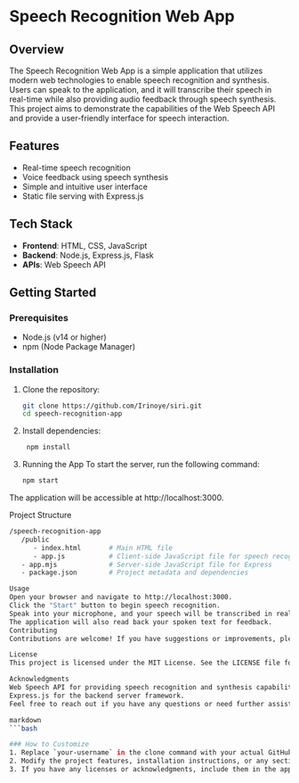 
# Speech Recognition Web App

## Overview
The Speech Recognition Web App is a simple application that utilizes modern web technologies to enable speech recognition and synthesis. Users can speak to the application, and it will transcribe their speech in real-time while also providing audio feedback through speech synthesis. This project aims to demonstrate the capabilities of the Web Speech API and provide a user-friendly interface for speech interaction.

## Features
- Real-time speech recognition
- Voice feedback using speech synthesis
- Simple and intuitive user interface
- Static file serving with Express.js

## Tech Stack
- **Frontend**: HTML, CSS, JavaScript
- **Backend**: Node.js, Express.js, Flask
- **APIs**: Web Speech API

## Getting Started

### Prerequisites
- Node.js (v14 or higher)
- npm (Node Package Manager)

### Installation
1. Clone the repository:
   ```bash
   git clone https://github.com/Irinoye/siri.git
   cd speech-recognition-app
2.  Install dependencies:
    ```bash
     npm install

3. Running the App
To start the server, run the following command:

   ```bash
   npm start

The application will be accessible at http://localhost:3000.

Project Structure
   ```bash
   /speech-recognition-app
      /public
         - index.html       # Main HTML file
         - app.js           # Client-side JavaScript file for speech recognition and synthesis
      - app.mjs             # Server-side JavaScript file for Express
      - package.json        # Project metadata and dependencies

Usage
Open your browser and navigate to http://localhost:3000.
Click the "Start" button to begin speech recognition.
Speak into your microphone, and your speech will be transcribed in real-time.
The application will also read back your spoken text for feedback.
Contributing
Contributions are welcome! If you have suggestions or improvements, please create an issue or submit a pull request.

License
This project is licensed under the MIT License. See the LICENSE file for details.

Acknowledgments
Web Speech API for providing speech recognition and synthesis capabilities.
Express.js for the backend server framework.
Feel free to reach out if you have any questions or need further assistance!

markdown
   ```bash

   ### How to Customize
   1. Replace `your-username` in the clone command with your actual GitHub username.
   2. Modify the project features, installation instructions, or any sections to fit your project specifics.
   3. If you have any licenses or acknowledgments, include them in the appropriate sections.





   
